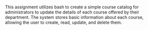  This assignment utilizes bash to create a simple course catalog for administrators to update the details of each course offered by their department.
 The system stores basic information about each course, allowing the user to create, read, update, and delete them. 
